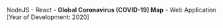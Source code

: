 NodeJS - React - **Global Coronavirus (COVID-19) Map** - Web Application [Year of Development: 2020]
